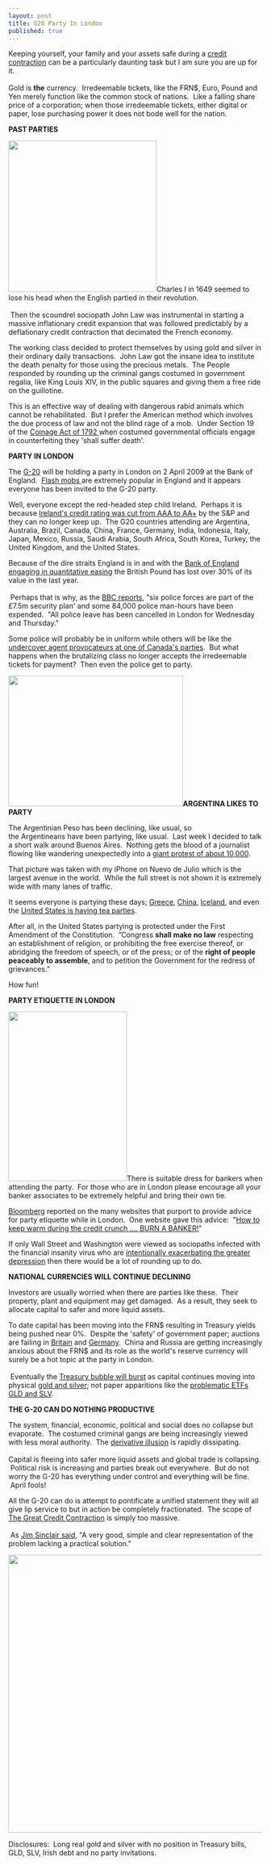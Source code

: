 ```yaml
---
layout: post
title: G20 Party In London
published: true
---
```

<p>Keeping yourself, your family and your assets safe during a <a href="http://www.creditcontraction.com" target="_blank">credit contraction</a> can be a particularly daunting task but I am sure you are up for it.  <br/><br/>Gold is <strong>the</strong> currency.  Irredeemable tickets, like the FRN$, Euro, Pound and Yen merely function like the common stock of nations.  Like a falling share price of a corporation; when those irredeemable tickets, either digital or paper, lose purchasing power it does not bode well for the nation.</p>
<p><strong>PAST PARTIES</strong></p>
<p><img class="alignright" title="King Louis XIV beheaded" src="{{ site.baseurl }}/images/Louis-beheaded.jpg" alt="" width="294" height="300" />Charles I in 1649 seemed to lose his head when the English partied in their revolution. <br/><br/> Then the scoundrel sociopath John Law was instrumental in starting a massive inflationary credit expansion that was followed predictably by a deflationary credit contraction that decimated the French economy.</p>
<p>The working class decided to protect themselves by using gold and silver in their ordinary daily transactions.  John Law got the insane idea to institute the death penalty for those using the precious metals.  The People responded by rounding up the criminal gangs costumed in government regalia, like King Louis XIV, in the public squares and giving them a free ride on the guillotine.</p>
<p>This is an effective way of dealing with dangerous rabid animals which cannot be rehabilitated.  But I prefer the American method which involves the due process of law and not the blind rage of a mob.  Under Section 19 of the <a href="http://www.runtogold.com/2008/01/1792-coinage-act/" target="_blank">Coinage Act of 1792 </a>when costumed governmental officials engage in counterfeiting they 'shall suffer death'.</p>
<p><strong>PARTY IN LONDON</strong></p>
<p>The <a href="http://www.g20.org/" target="_blank">G-20</a> will be holding a party in London on 2 April 2009 at the Bank of England.  <a href="http://www.youtube.com/watch?v=JZiMkWAUE9A" target="_blank">Flash mobs </a>are extremely popular in England and it appears everyone has been invited to the G-20 party.</p>
<p>Well, everyone except the red-headed step child Ireland.  Perhaps it is because <a href="http://www.guardian.co.uk/business/feedarticle/8429840" target="_blank">Ireland's credit rating was cut from AAA to AA+</a> by the S&amp;P and they can no longer keep up.  The G20 countries attending are Argentina, Australia, Brazil, Canada, China, France, Germany, India, Indonesia, Italy, Japan, Mexico, Russia, Saudi Arabia, South Africa, South Korea, Turkey, the United Kingdom, and the United States.</p>
<p>Because of the dire straits England is in and with the <a href="http://www.runtogold.com/2009/01/bank-of-england-and-quantitative-easing/" target="_blank">Bank of England engaging in quantitative easing</a> the British Pound has lost over 30% of its value in the last year. <br/><br/> Perhaps that is why, as the <a href="http://news.bbc.co.uk/2/hi/uk_news/7971212.stm" target="_blank">BBC reports</a>, "six police forces are part of the £7.5m security plan' and some 84,000 police man-hours have been expended.  "All police leave has been cancelled in London for Wednesday and Thursday."</p>
<p>Some police will probably be in uniform while others will be like the <a href="http://www.youtube.com/watch?v=pYjBK84eRlU" target="_blank">undercover agent provocateurs at one of Canada's parties</a>.  But what happens when the brutalizing class no longer accepts the irredeemable tickets for payment?  Then even the police get to party.</p>
<p><img class="alignright" title="Argentina Protest" src="{{ site.baseurl }}/images/Argentina-Protest.JPG" alt="" width="346" height="259" /><strong>ARGENTINA LIKES TO PARTY</strong></p>
<p>The Argentinian Peso has been declining, like usual, so the Argentineans have been partying, like usual.  Last week I decided to talk a short walk around Buenos Aires.  Nothing gets the blood of a journalist flowing like wandering unexpectedly into a <a href="http://www.cnn.com/2009/WORLD/americas/03/19/argentina.crime/" target="_blank">giant protest of about 10,000</a>.</p>
<p>That picture was taken with my iPhone on Nuevo de Julio which is the largest avenue in the world.  While the full street is not shown it is extremely wide with many lanes of traffic.  </p>
<p>It seems everyone is partying these days; <a href="http://www.runtogold.com/2008/12/civil-unrest-in-greece/" target="_blank">Greece</a>, <a href="http://www.runtogold.com/2008/12/civil-unrest-in-china-and-empty-ships/" target="_blank">China</a>, <a href="http://www.runtogold.com/2008/11/civil-unrest-in-iceland/" target="_blank">Iceland</a>, and even the <a href="http://www.runtogold.com/2008/11/the-federal-reserve-has-enemies/" target="_blank">United States is having tea parties</a>.  </p>
<p>After all, in the United States partying is protected under the First Amendment of the Constitution.  ”Congress <strong>shall make no law</strong> respecting an establishment of religion, or prohibiting the free exercise thereof, or abridging the freedom of speech, or of the press; or of the <strong>right of people peaceably to assemble</strong>, and to petition the Government for the redress of grievances.”</p>
<p>How fun!</p>
<p><strong>PARTY ETIQUETTE IN LONDON</strong></p>
<p><img class="alignleft" title="Banker Wear" src="{{ site.baseurl }}/images/Banker-Wear.jpg" alt="" width="235" height="336" />There is suitable dress for bankers when attending the party.  For those who are in London please encourage all your banker associates to be extremely helpful and bring their own tie.</p>
<p><a href="http://www.bloomberg.com/apps/news?pid=newsarchive&amp;sid=aBXS1tLJEC4A" target="_blank">Bloomberg</a> reported on the many websites that purport to provide advice for party etiquette while in London.  One website gave this advice:  "<a href="http://www.londonclasswar.org/index3.php" target="_blank">How to keep warm during the credit crunch .... BURN A BANKER!</a>"</p>
<p>If only Wall Street and Washington were viewed as sociopaths infected with the financial insanity virus who are <a href="http://www.runtogold.com/2009/03/how-to-intentionally-exacerbate-the-greater-depression/" target="_blank">intentionally exacerbating the greater depression</a> then there would be a lot of rounding up to do.</p>
<p><strong>NATIONAL CURRENCIES WILL CONTINUE DECLINING</strong></p>
<p>Investors are usually worried when there are parties like these.  Their property, plant and equipment may get damaged.  As a result, they seek to allocate capital to safer and more liquid assets.</p>
<p>To date capital has been moving into the FRN$ resulting in Treasury yields being pushed near 0%.  Despite the 'safety' of government paper; auctions are failing in <a href="http://www.gata.org/node/7302" target="_blank">Britain</a> and <a href="http://www.bloomberg.com/apps/news?pid=20601087&amp;sid=ahKgmYUHo5hE&amp;refer=home" target="_blank">Germany</a>.  China and Russia are getting increasingly anxious about the FRN$ and its role as the world's reserve currency will surely be a hot topic at the party in London. <br/><br/> Eventually the <a href="http://www.runtogold.com/2009/01/why-and-how-the-treasury-bubble-will-burst/" target="_blank">Treasury bubble will burst</a> as capital continues moving into physical <a href="http://www.runtogold.com/goldmoney" target="_blank">gold and silver</a>; not paper apparitions like the <a href="http://www.runtogold.com/2009/02/another-problem-with-the-gld-etf/" target="_blank">problematic ETFs GLD and SLV</a>.</p>
<p><strong>THE G-20 CAN DO NOTHING PRODUCTIVE</strong></p>
<p>The system, financial, economic, political and social does no collapse but evaporate.  The costumed criminal gangs are being increasingly viewed with less moral authority.  The <a href="http://www.runtogold.com/2008/10/derivative-illusion/" target="_blank">derivative illusion</a> is rapidly dissipating.  <br/><br/>Capital is fleeing into safer more liquid assets and global trade is collapsing.  Political risk is increasing and parties break out everywhere.  But do not worry the G-20 has everything under control and everything will be fine.  April fools!</p>
<p>All the G-20 can do is attempt to pontificate a unified statement they will all give lip service to but in action be completely fractionated.  The scope of <a href="http://www.creditcontraction.com" target="_blank">The Great Credit Contraction</a> is simply too massive. <br/><br/> As <a href="http://jsmineset.com/index.php/2009/03/19/in-the-news-today-142/" target="_blank">Jim Sinclair said</a>, "A very good, simple and clear representation of the problem lacking a practical solution."</p>
<p style="text-align: center;"><a href="http://www.creditcontraction.com" target="_blank"><img class="aligncenter" title="The Great Credit Contraction Liquidity Pyramid" src="{{ site.baseurl }}/images/Credit-Contraction.jpg" alt="" width="600" height="551" /></a></p>
<p>Disclosures:  Long real gold and silver with no position in Treasury bills, GLD, SLV, Irish debt and no party invitations.</p>
